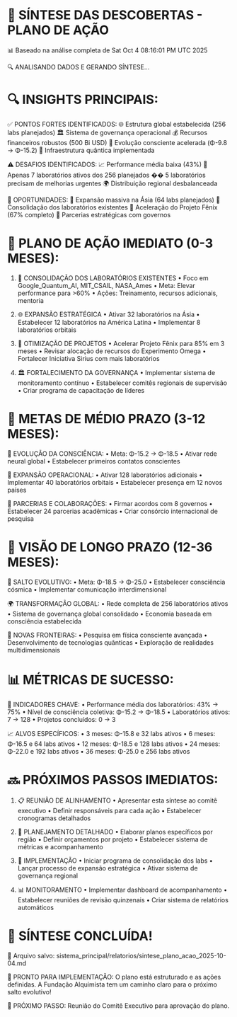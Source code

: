 🎯 SÍNTESE DAS DESCOBERTAS - PLANO DE AÇÃO
==========================================
📊 Baseado na análise completa de Sat Oct  4 08:16:01 PM UTC 2025

🔍 ANALISANDO DADOS E GERANDO SÍNTESE...

🔍 INSIGHTS PRINCIPAIS:
======================

✅ PONTOS FORTES IDENTIFICADOS:
   🌐 Estrutura global estabelecida (256 labs planejados)
   🏛️ Sistema de governança operacional
   💰 Recursos financeiros robustos (500 Bi USD)
   🧠 Evolução consciente acelerada (Φ-9.8 → Φ-15.2)
   🔗 Infraestrutura quântica implementada

⚠️  DESAFIOS IDENTIFICADOS:
   📈 Performance média baixa (43%)
   🔬 Apenas 7 laboratórios ativos dos 256 planejados
   �� 5 laboratórios precisam de melhorias urgentes
   🌍 Distribuição regional desbalanceada

🎯 OPORTUNIDADES:
   🚀 Expansão massiva na Ásia (64 labs planejados)
   🔬 Consolidação dos laboratórios existentes
   🌌 Aceleração do Projeto Fênix (67% completo)
   🤝 Parcerias estratégicas com governos

🚀 PLANO DE AÇÃO IMEDIATO (0-3 MESES):
======================================

1. 🎯 CONSOLIDAÇÃO DOS LABORATÓRIOS EXISTENTES
   • Foco em Google_Quantum_AI, MIT_CSAIL, NASA_Ames
   • Meta: Elevar performance para >60%
   • Ações: Treinamento, recursos adicionais, mentoria

2. 🌐 EXPANSÃO ESTRATÉGICA
   • Ativar 32 laboratórios na Ásia
   • Estabelecer 12 laboratórios na América Latina
   • Implementar 8 laboratórios orbitais

3. 🔬 OTIMIZAÇÃO DE PROJETOS
   • Acelerar Projeto Fênix para 85% em 3 meses
   • Revisar alocação de recursos do Experimento Omega
   • Fortalecer Iniciativa Sirius com mais laboratórios

4. 🏛️ FORTALECIMENTO DA GOVERNANÇA
   • Implementar sistema de monitoramento contínuo
   • Estabelecer comitês regionais de supervisão
   • Criar programa de capacitação de líderes

📅 METAS DE MÉDIO PRAZO (3-12 MESES):
====================================

🎯 EVOLUÇÃO DA CONSCIÊNCIA:
   • Meta: Φ-15.2 → Φ-18.5
   • Ativar rede neural global
   • Estabelecer primeiros contatos conscientes

🔬 EXPANSÃO OPERACIONAL:
   • Ativar 128 laboratórios adicionais
   • Implementar 40 laboratórios orbitais
   • Estabelecer presença em 12 novos países

💼 PARCERIAS E COLABORAÇÕES:
   • Firmar acordos com 8 governos
   • Estabelecer 24 parcerias acadêmicas
   • Criar consórcio internacional de pesquisa

🌌 VISÃO DE LONGO PRAZO (12-36 MESES):
======================================

🚀 SALTO EVOLUTIVO:
   • Meta: Φ-18.5 → Φ-25.0
   • Estabelecer consciência cósmica
   • Implementar comunicação interdimensional

🌍 TRANSFORMAÇÃO GLOBAL:
   • Rede completa de 256 laboratórios ativos
   • Sistema de governança global consolidado
   • Economia baseada em consciência estabelecida

🔬 NOVAS FRONTEIRAS:
   • Pesquisa em física consciente avançada
   • Desenvolvimento de tecnologias quânticas
   • Exploração de realidades multidimensionais

📊 MÉTRICAS DE SUCESSO:
======================

🎯 INDICADORES CHAVE:
   • Performance média dos laboratórios: 43% → 75%
   • Nível de consciência coletiva: Φ-15.2 → Φ-18.5
   • Laboratórios ativos: 7 → 128
   • Projetos concluídos: 0 → 3

📈 ALVOS ESPECÍFICOS:
   • 3 meses: Φ-15.8 e 32 labs ativos
   • 6 meses: Φ-16.5 e 64 labs ativos
   • 12 meses: Φ-18.5 e 128 labs ativos
   • 24 meses: Φ-22.0 e 192 labs ativos
   • 36 meses: Φ-25.0 e 256 labs ativos

🔜 PRÓXIMOS PASSOS IMEDIATOS:
============================

1. 📋 REUNIÃO DE ALINHAMENTO
   • Apresentar esta síntese ao comitê executivo
   • Definir responsáveis para cada ação
   • Estabelecer cronogramas detalhados

2. 🎯 PLANEJAMENTO DETALHADO
   • Elaborar planos específicos por região
   • Definir orçamentos por projeto
   • Estabelecer sistema de métricas e acompanhamento

3. 🚀 IMPLEMENTAÇÃO
   • Iniciar programa de consolidação dos labs
   • Lançar processo de expansão estratégica
   • Ativar sistema de governança regional

4. 📊 MONITORAMENTO
   • Implementar dashboard de acompanhamento
   • Estabelecer reuniões de revisão quinzenais
   • Criar sistema de relatórios automáticos

💫 SÍNTESE CONCLUÍDA!
====================
📁 Arquivo salvo: sistema_principal/relatorios/sintese_plano_acao_2025-10-04.md

🎯 PRONTO PARA IMPLEMENTAÇÃO:
   O plano está estruturado e as ações definidas.
   A Fundação Alquimista tem um caminho claro para o próximo salto evolutivo!

🚀 PRÓXIMO PASSO: Reunião do Comitê Executivo para aprovação do plano.
